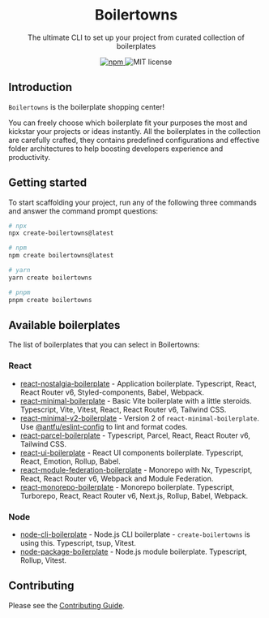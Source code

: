 <h1 align="center">Boilertowns</h1>

<p align="center">
  The ultimate CLI to set up your project from curated collection of boilerplates
</p>

<div align="center">
  <a href="https://www.npmjs.com/package/create-boilertowns">
    <img alt="npm" src="https://img.shields.io/npm/v/create-boilertowns?style=flat-square">
  </a>
  <img src="https://img.shields.io/github/license/boilertowns/react-nostalgia-boilerplate?style=flat-square" alt="MIT license" >
</div>

## Introduction

`Boilertowns` is the boilerplate shopping center!

You can freely choose which boilerplate fit your purposes the most and kickstar your projects or ideas instantly. All the boilerplates in the collection are carefully crafted, they contains predefined configurations and effective folder architectures to help boosting developers experience and productivity.

## Getting started

To start scaffolding your project, run any of the following three commands and answer the command prompt questions:

```bash
# npx
npx create-boilertowns@latest

# npm
npm create boilertowns@latest

# yarn
yarn create boilertowns

# pnpm
pnpm create boilertowns
```

## Available boilerplates

The list of boilerplates that you can select in Boilertowns:

### React

- [react-nostalgia-boilerplate](https://github.com/boilertowns/react-nostalgia-boilerplate) - Application boilerplate. Typescript, React, React Router v6, Styled-components, Babel, Webpack.
- [react-minimal-boilerplate](https://github.com/boilertowns/react-minimal-boilerplate) - Basic Vite boilerplate with a little steroids. Typescript, Vite, Vitest, React, React Router v6, Tailwind CSS.
- [react-minimal-v2-boilerplate](https://github.com/boilertowns/react-minimal-v2-boilerplate) - Version 2 of `react-minimal-boilerplate`. Use [@antfu/eslint-config](https://github.com/antfu/eslint-config) to lint and format codes.
- [react-parcel-boilerplate](https://github.com/boilertowns/react-parcel-boilerplate) - Typescript, Parcel, React, React Router v6, Tailwind CSS.
- [react-ui-boilerplate](https://github.com/boilertowns/react-ui-boilerplate) - React UI components boilerplate. Typescript, React, Emotion, Rollup, Babel.
- [react-module-federation-boilerplate](https://github.com/boilertowns/react-module-federation-boilerplate) - Monorepo with Nx, Typescript, React, React Router v6, Webpack and Module Federation.
- [react-monorepo-boilerplate](https://github.com/boilertowns/react-monorepo-boilerplate) - Monorepo boilerplate. Typescript, Turborepo, React, React Router v6, Next.js, Rollup, Babel, Webpack.

### Node

- [node-cli-boilerplate](https://github.com/boilertowns/node-cli-boilerplate) - Node.js CLI boilerplate - `create-boilertowns` is using this. Typescript, tsup, Vitest.
- [node-package-boilerplate](https://github.com/boilertowns/node-package-boilerplate) - Node.js module boilerplate. Typescript, Rollup, Vitest.

## Contributing

Please see the [Contributing Guide](/CONTRIBUTING.md).
